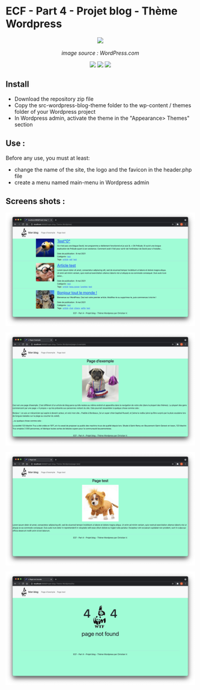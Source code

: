 # ECF - Part 4 - Projet blog - Thème Wordpress

<p align="center">
  <img  src="https://frwpgo.files.wordpress.com/2019/08/sw-671836.jpg?w=1024">
</p>
<p align="center" ><em>image source : WordPress.com</em></p>

<p align="center">
  <a href="https://wordpress.com/"><img height="30" src="https://img.shields.io/badge/WordPress-lightgrey?style=flat&logo=wordpress&logoColor=white&labelColor=2497ff"></a>
  <a href="https://mariadb.org/"><img height="30" src="https://img.shields.io/badge/MariaDB-lightgrey?style=flat&logo=mariadb&logoColor=white&labelColor=red"></a>
  <a href="https://www.php.net/"><img height="30" src="https://img.shields.io/badge/Php-lightgrey?style=flat&logo=php&logoColor=white&labelColor=8892BF"></a>

</p>

## Install

- Download the repository zip file
- Copy the src-wordpress-blog-theme folder to the wp-content / themes folder of your Wordpress project
- In Wordpress admin, activate the theme in the "Appearance> Themes" section

## Use :

Before any use, you must at least:

- change the name of the site, the logo and the favicon in the header.php file
- create a menu named main-menu in Wordpress admin

## Screens shots :

![alt text](https://github.com/christanvt/Theme-Wordpress/blob/bf9f85b5ad9147bddb5c7c4e8e290e8a48a6d840/screens/screen_shot_01.png?raw=true)

![alt text](https://github.com/christanvt/Theme-Wordpress/blob/4a99e327d18499cb5e449365972ea58f33e7c38a/screens/screen_shot_02.png?raw=true)

![alt text](https://github.com/christanvt/Theme-Wordpress/blob/4a99e327d18499cb5e449365972ea58f33e7c38a/screens/screen_shot_03.png?raw=true)

![alt text](https://github.com/christanvt/Theme-Wordpress/blob/4a99e327d18499cb5e449365972ea58f33e7c38a/screens/screen_shot_04.png?raw=true)

